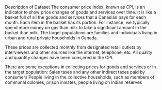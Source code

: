 Description of Dataset
The consumer price index, known as CPI, is an indicator to show price changes of goods and services over time. It is like a basket full of all the goods and services that a Canadian pays for each month. Each item in the basket has its portion. For instance, we typically spend more money on gas than milk to take a significant amount in the basket than milk. The target populations are families and individuals living in urban and rural private households in Canada.

These prices are collected monthly from designated retail outlets by interviewers and other sources like the internet, telephone, etc. All quality and quantity changes have been cons,ered in the CPI.

There are some exceptions in collecting prices for goods and services or in the target population:
Sales taxes and any other indirect taxes paid by consumers
People living in the collective households, such as members of communal colonies, prison inmates, people living on Indian reserves
